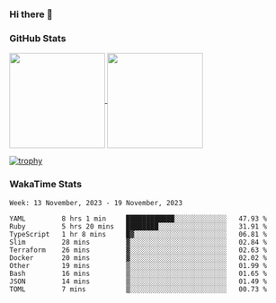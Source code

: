 ### Hi there 👋

### GitHub Stats

<a href="https://github.com/anuraghazra/github-readme-stats">
  <img align="center" height="170px" src="https://github-readme-stats.vercel.app/api/top-langs/?username=tksfjt1024&layout=compact&count_private=true&show_icons=true&show_icons=true&theme=graywhite" />
</a>
<a href="https://github.com/anuraghazra/github-readme-stats">
  <img align="center" height="170px" src="https://github-readme-stats.vercel.app/api?username=tksfjt1024&count_private=true&show_icons=true&show_icons=true&theme=graywhite" />
</a>

[![trophy](https://github-profile-trophy.vercel.app/?username=tksfjt1024)](https://github.com/ryo-ma/github-profile-trophy)

### WakaTime Stats

<!--START_SECTION:waka-->
```text
Week: 13 November, 2023 - 19 November, 2023

YAML         8 hrs 1 min     ████████████░░░░░░░░░░░░░   47.93 % 
Ruby         5 hrs 20 mins   ████████░░░░░░░░░░░░░░░░░   31.91 % 
TypeScript   1 hr 8 mins     █▓░░░░░░░░░░░░░░░░░░░░░░░   06.81 % 
Slim         28 mins         ▓░░░░░░░░░░░░░░░░░░░░░░░░   02.84 % 
Terraform    26 mins         ▓░░░░░░░░░░░░░░░░░░░░░░░░   02.63 % 
Docker       20 mins         ▓░░░░░░░░░░░░░░░░░░░░░░░░   02.02 % 
Other        19 mins         ▒░░░░░░░░░░░░░░░░░░░░░░░░   01.99 % 
Bash         16 mins         ▒░░░░░░░░░░░░░░░░░░░░░░░░   01.65 % 
JSON         14 mins         ▒░░░░░░░░░░░░░░░░░░░░░░░░   01.49 % 
TOML         7 mins          ▒░░░░░░░░░░░░░░░░░░░░░░░░   00.73 % 
```
<!--END_SECTION:waka-->

